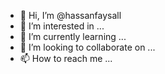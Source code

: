 - 👋 Hi, I’m @hassanfaysall
- 👀 I’m interested in ...
- 🌱 I’m currently learning ...
- 💞️ I’m looking to collaborate on ...
- 📫 How to reach me ...

<!---
hassanfaysall/hassanfaysall is a ✨ special ✨ repository because its `README.md` (this file) appears on your GitHub profile.
You can click the Preview link to take a look at your changes.
--->
